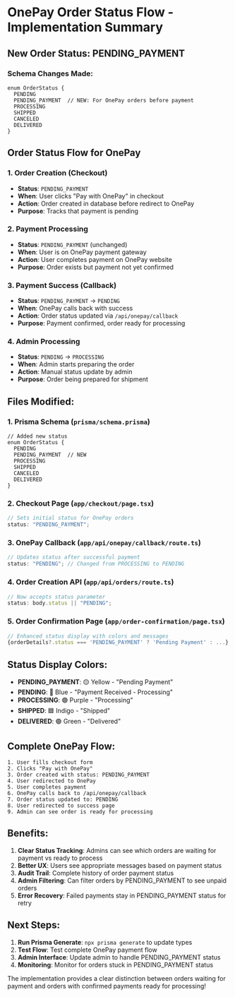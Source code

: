# OnePay Order Status Flow - Implementation Summary

## New Order Status: PENDING_PAYMENT

### Schema Changes Made:

```prisma
enum OrderStatus {
  PENDING
  PENDING_PAYMENT  // NEW: For OnePay orders before payment
  PROCESSING
  SHIPPED
  CANCELED
  DELIVERED
}
```

## Order Status Flow for OnePay

### 1. **Order Creation (Checkout)**

- **Status**: `PENDING_PAYMENT`
- **When**: User clicks "Pay with OnePay" in checkout
- **Action**: Order created in database before redirect to OnePay
- **Purpose**: Tracks that payment is pending

### 2. **Payment Processing**

- **Status**: `PENDING_PAYMENT` (unchanged)
- **When**: User is on OnePay payment gateway
- **Action**: User completes payment on OnePay website
- **Purpose**: Order exists but payment not yet confirmed

### 3. **Payment Success (Callback)**

- **Status**: `PENDING_PAYMENT` → `PENDING`
- **When**: OnePay calls back with success
- **Action**: Order status updated via `/api/onepay/callback`
- **Purpose**: Payment confirmed, order ready for processing

### 4. **Admin Processing**

- **Status**: `PENDING` → `PROCESSING`
- **When**: Admin starts preparing the order
- **Action**: Manual status update by admin
- **Purpose**: Order being prepared for shipment

## Files Modified:

### 1. **Prisma Schema** (`prisma/schema.prisma`)

```prisma
// Added new status
enum OrderStatus {
  PENDING
  PENDING_PAYMENT  // NEW
  PROCESSING
  SHIPPED
  CANCELED
  DELIVERED
}
```

### 2. **Checkout Page** (`app/checkout/page.tsx`)

```typescript
// Sets initial status for OnePay orders
status: "PENDING_PAYMENT";
```

### 3. **OnePay Callback** (`app/api/onepay/callback/route.ts`)

```typescript
// Updates status after successful payment
status: "PENDING"; // Changed from PROCESSING to PENDING
```

### 4. **Order Creation API** (`app/api/orders/route.ts`)

```typescript
// Now accepts status parameter
status: body.status || "PENDING";
```

### 5. **Order Confirmation Page** (`app/order-confirmation/page.tsx`)

```typescript
// Enhanced status display with colors and messages
{orderDetails?.status === 'PENDING_PAYMENT' ? 'Pending Payment' : ...}
```

## Status Display Colors:

- **PENDING_PAYMENT**: 🟡 Yellow - "Pending Payment"
- **PENDING**: 🔵 Blue - "Payment Received - Processing"
- **PROCESSING**: 🟣 Purple - "Processing"
- **SHIPPED**: 🟦 Indigo - "Shipped"
- **DELIVERED**: 🟢 Green - "Delivered"

## Complete OnePay Flow:

```
1. User fills checkout form
2. Clicks "Pay with OnePay"
3. Order created with status: PENDING_PAYMENT
4. User redirected to OnePay
5. User completes payment
6. OnePay calls back to /api/onepay/callback
7. Order status updated to: PENDING
8. User redirected to success page
9. Admin can see order is ready for processing
```

## Benefits:

1. **Clear Status Tracking**: Admins can see which orders are waiting for payment vs ready to process
2. **Better UX**: Users see appropriate messages based on payment status
3. **Audit Trail**: Complete history of order payment status
4. **Admin Filtering**: Can filter orders by PENDING_PAYMENT to see unpaid orders
5. **Error Recovery**: Failed payments stay in PENDING_PAYMENT status for retry

## Next Steps:

1. **Run Prisma Generate**: `npx prisma generate` to update types
2. **Test Flow**: Test complete OnePay payment flow
3. **Admin Interface**: Update admin to handle PENDING_PAYMENT status
4. **Monitoring**: Monitor for orders stuck in PENDING_PAYMENT status

The implementation provides a clear distinction between orders waiting for payment and orders with confirmed payments ready for processing!
